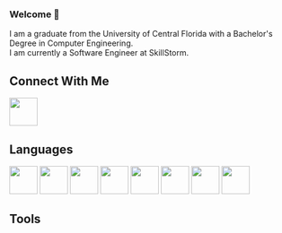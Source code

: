 ### Welcome 👋

I am a graduate from the University of Central Florida with a Bachelor's Degree in Computer Engineering.
<br/>
I am currently a Software Engineer at SkillStorm.

## Connect With Me
<a href="https://www.linkedin.com/in/jamie-henry-8ba765154/"><img src="https://cdn-icons-png.flaticon.com/512/174/174857.png" width="50px"/></a>

## Languages
<div align='left'>
<img src="https://cdn-icons-png.flaticon.com/512/226/226777.png" width="50px"/>
<img src="https://cdn-icons-png.flaticon.com/512/5968/5968350.png" width="50px"/>
<img src="https://cdn-icons-png.flaticon.com/512/6132/6132222.png" width="50px"/>
<img src="https://cdn-icons-png.flaticon.com/512/6132/6132221.png" width="50px"/>
<img src="https://cdn-icons-png.flaticon.com/512/5968/5968292.png" width="50px"/>
<img src="https://cdn-icons-png.flaticon.com/512/136/136528.png" width="50px"/>
<img src="https://cdn-icons-png.flaticon.com/512/136/136527.png" width="50px"/>
<img src="https://cdn-icons-png.flaticon.com/512/5968/5968313.png" width="50px"/>
</div>


## Tools
